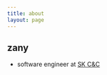 ```yaml
---
title: about
layout: page
---
```


## zany
- software engineer at [SK C&C](http://skccblog.tistory.com)


